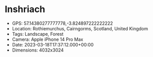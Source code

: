 # Inshriach

- GPS: 57.14380277777778,-3.824897222222222
- Location: Rothiemurchus, Cairngorms, Scotland, United Kingdom
- Tags: Landscape, Forest
- Camera: Apple iPhone 14 Pro Max
- Date: 2023-03-18T17:37:12.000+00:00
- Dimensions: 4032x3024
